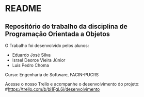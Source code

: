 # README #

## Repositório do trabalho da disciplina de Programação Orientada a Objetos ##


O Trabalho foi desenvolvido pelos alunos:

- Eduardo José Silva
- Israel Deorce Vieira Júnior
- Luis Pedro Choma

Curso:
Engenharia de Software, FACIN-PUCRS

Acesse o nosso Trello e acompanhe o desenvolvimento do projeto:
#https://trello.com/b/bi1FgL6j/desenvolvimento